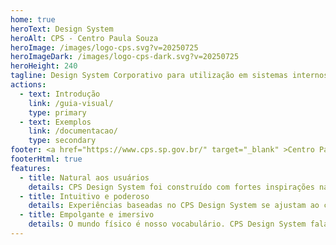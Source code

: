 ```yaml
---
home: true
heroText: Design System
heroAlt: CPS - Centro Paula Souza
heroImage: /images/logo-cps.svg?v=20250725
heroImageDark: /images/logo-cps-dark.svg?v=20250725
heroHeight: 240
tagline: Design System Corporativo para utilização em sistemas internos do Centro Paula Souza
actions:
  - text: Introdução
    link: /guia-visual/
    type: primary
  - text: Exemplos
    link: /documentacao/
    type: secondary
footer: <a href="https://www.cps.sp.gov.br/" target="_blank" >Centro Paula Souza</a> © 2025. Todos os direitos reservados.
footerHtml: true
features:
  - title: Natural aos usuários
    details: CPS Design System foi construído com fortes inspirações nas definições do Fluent Design System da Microsoft e, embora estendendo e definindo suas próprias soluções para alguns cenários, foi propositalmente concebido para parecer algo familiar.
  - title: Intuitivo e poderoso
    details: Experiências baseadas no CPS Design System se ajustam ao comportamento e à intenção dos usuários, isto é, buscam entender e antecipar o que é necessário e se apoiar em padrões bem conhecidos, ao invés de forçar os usuários entenderem como usar de maneiras disruptivas.
  - title: Empolgante e imersivo
    details: O mundo físico é nosso vocabulário. CPS Design System fala sobre luz e sombra, materiais, elevações, dimensões e espaçamento. O linguajar foi pensado com o intuito de reduzir o esforço cognitivo necessário para que pessoas de diferentes áreas o compreendam.
---
```

